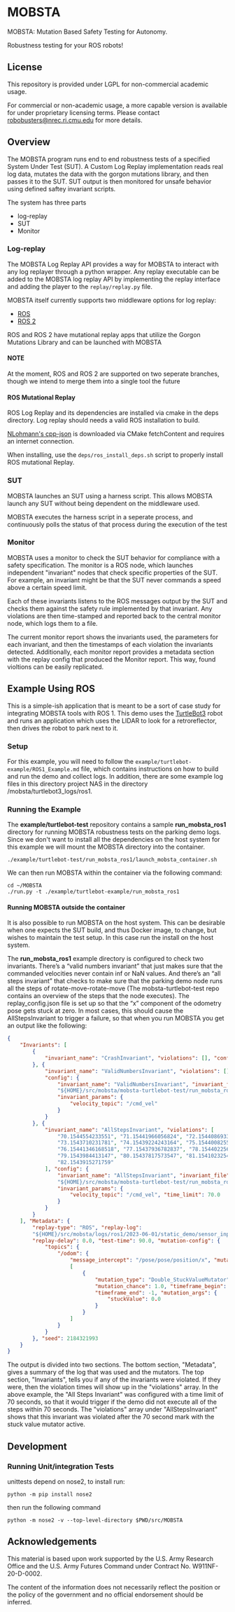 # MOBSTA

MOBSTA: Mutation Based Safety Testing for Autonomy.

Robustness testing for your ROS robots!

## License

This repository is provided under LGPL for non-commercial academic
usage.

For commercial or non-academic usage, a more capable version
is available for under proprietary licensing terms. Please contact
robobusters@nrec.ri.cmu.edu for more details.

## Overview

The MOBSTA program runs end to end robustness tests of a specified
System Under Test (SUT). A Custom Log Replay implementation
reads real log data, mutates the data with the gorgon mutations
library, and then passes it to the SUT.
SUT output is then monitored for unsafe behavior using defined
saftey invariant scripts.

The system has three parts

- log-replay
- SUT
- Monitor

### Log-replay

The MOBSTA Log Replay API provides a way for MOBSTA to interact with
any log replayer through a python wrapper. Any replay executable
can be added to the MOBSTA log replay API by implementing the
replay interface and adding the player to the `replay/replay.py`
file.

MOBSTA itself currently supports two middleware options for log replay:

- [ROS](https://www.ros.org/)
- [ROS 2](https://www.ros.org)

ROS and ROS 2 have mutational replay apps that utilize the Gorgon Mutations
Library and can be launched with MOBSTA

#### NOTE

At the moment, ROS and ROS 2 are supported on two seperate
branches, though we intend to merge them into a single tool the future

#### ROS Mutational Replay

ROS Log Replay and its dependencies are installed via
cmake in the deps directory. Log replay should needs a
valid ROS installation to build.

[NLohmann's cpp-json](https://github.com/nlohmann/json) is
downloaded via CMake fetchContent and requires an internet connection.

When installing, use the `deps/ros_install_deps.sh` script
to properly install ROS mutational Replay.

### SUT

MOBSTA launches an SUT using a harness script. This allows MOBSTA
launch any SUT without being dependent on the middleware used.

MOBSTA executes the harness script in a seperate process, and
continuously polls the status of that process during the
execution of the test

### Monitor

MOBSTA uses a monitor to check the SUT behavior for compliance
with a safety specification. The monitor is a ROS node, which
launches independent "invariant" nodes that check specific
properties of the SUT. For example, an invariant might be that
the SUT never commands a speed above a certain speed limit.

Each of these invariants listens to the ROS messages output by
the SUT and checks them against the safety rule implemented by
that invariant. Any violations are then time-stamped and reported
back to the central monitor node, which logs them to a file.

The current monitor report shows the invariants used, the parameters
for each invariant, and then the timestamps of each violation the
invariants detected. Additionally, each monitor report
provides a metadata section with the replay config that
produced the Monitor report. This way, found violtions can
be easily replicated.

## Example Using ROS

This is a simple-ish application that is meant to be a sort of
case study for integrating MOBSTA tools with ROS 1. This demo uses the
[TurtleBot3](https://emanual.robotis.com/docs/en/platform/turtlebot3/overview/)
robot and runs an application which uses the LIDAR to look for a
retroreflector, then drives the robot to park next to it.

### Setup

For this example, you will need to follow the
`example/turtlebot-example/ROS1_Example.md` file, which
contains instructions on how to build and run the demo and collect logs.
In addition, there are some example log files in this directory
project NAS in the directory /mobsta/turtlebot3_logs/ros1.


### Running the Example

The **example/turtlebot-test** repository contains a sample **run_mobsta_ros1**
directory for running MOBSTA robustness tests on the parking demo logs. Since
we don't want to install all the dependencies on the host system for this example
we will mount the MOBSTA directory into the container.

```shell
./example/turtlebot-test/run_mobsta_ros1/launch_mobsta_container.sh
```

We can then run MOBSTA within the container via the following command:

```shell
cd ~/MOBSTA
./run.py -t ./example/turtlebot-example/run_mobsta_ros1
```

#### Running MOBSTA outside the container

It is also possible to run MOBSTA on the host system. This can be desirable when
one expects the SUT build, and thus Docker image, to change, but wishes to maintain
the test setup. In this case run the install on the host system.

The **run_mobsta_ros1** example directory is configured to check two
invariants. There’s a “valid numbers invariant” that just makes sure
that the commanded velocities never contain inf or NaN values. And there’s
an “all steps invariant” that checks to make sure that the parking demo
node runs all the steps of rotate-move-rotate-move (The mobsta-turtlebot-test
repo contains an overview of the steps that the node executes). The
replay_config.json file is set up so that the “x” component of the odometry
pose gets stuck at zero. In most cases, this should cause the AllStepsInvariant
to trigger a failure, so that when you run MOBSTA you get an output like the
following:

```json
{
    "Invariants": [
        {
            "invariant_name": "CrashInvariant", "violations": [], "config": {}
        }, {
            "invariant_name": "ValidNumbersInvariant", "violations": [],
            "config": {
                "invariant_name": "ValidNumbersInvariant", "invariant_file":
                "${HOME}/src/mobsta/mobsta-turtlebot-test/run_mobsta_ros1/invariants/valid_numbers_invariant.py",
                "invariant_params": {
                    "velocity_topic": "/cmd_vel"
                }
            }
        }, {
            "invariant_name": "AllStepsInvariant", "violations": [
                "70.1544554233551", "71.15441966056824", "72.1544086933136",
                "73.1543710231781", "74.15439224243164", "75.15440082550049",
                "76.15441346168518", "77.15437936782837", "78.15440225601196",
                "79.1543984413147", "80.15437817573547", "81.15410232543945",
                "82.1543915271759"
            ], "config": {
                "invariant_name": "AllStepsInvariant", "invariant_file":
                "${HOME}/src/mobsta/mobsta-turtlebot-test/run_mobsta_ros1/invariants/all_steps_invariant.py",
                "invariant_params": {
                    "velocity_topic": "/cmd_vel", "time_limit": 70.0
                }
            }
        }
    ], "Metadata": {
        "replay-type": "ROS", "replay-log":
        "${HOME}/src/mobsta/logs/ros1/2023-06-01/static_demo/sensor_inputs_2023-06-01-11-37-28_0.bag",
        "replay-delay": 0.0, "test-time": 90.0, "mutation-config": {
            "topics": {
                "/odom": {
                    "message_intercept": "/pose/pose/position/x", "mutations":
                    [
                        {
                            "mutation_type": "Double_StuckValueMutator",
                            "mutation_chance": 1.0, "timeframe_begin": 0.0,
                            "timeframe_end": -1, "mutation_args": {
                                "stuckValue": 0.0
                            }
                        }
                    ]
                }
            }
        }, "seed": 2184321993
    }
}
```

The output is divided into two sections. The bottom section, "Metadata", gives
a summary of the log that was used and the mutators. The top section,
"Invariants", tells you if any of the invariants were violated. If they were,
then the violation times will show up in the "violations" array. In the above
example, the "All Steps Invariant" was configured with a time limit of 70
seconds, so that it would trigger if the demo did not execute all of the steps
within 70 seconds. The "violations" array under "AllStepsInvariant" shows that
this invariant was violated after the 70 second mark with the stuck value
mutator active.

## Development

### Running Unit/integration Tests

unittests depend on nose2, to install run:

```shell
python -m pip install nose2
```

then run the following command

```shell
python -m nose2 -v --top-level-directory $PWD/src/MOBSTA
```

## Acknowledgements

This material is based upon work supported by the U.S. Army Research Office and the U.S. Army Futures Command under Contract No. W911NF-20-D-0002.

The content of the information does not necessarily reflect the position or the policy of the government and no official endorsement should be inferred.
